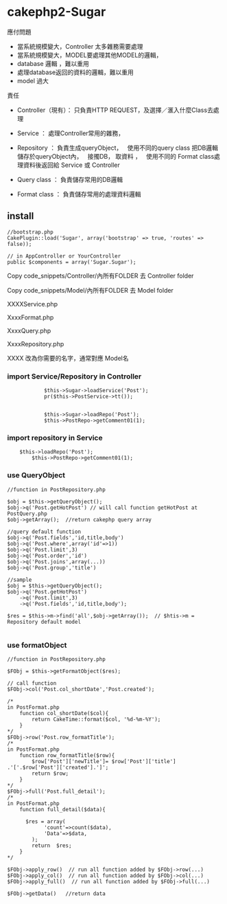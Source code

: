 # cakephp2-Sugar
應付問題

 * 當系統規模變大，Controller 太多雜務需要處理
 * 當系統規模變大，MODEL要處理其他MODEL的邏輯，
 * database 邏輯 ，難以重用
 * 處理database返回的資料的邏輯，難以重用
 * model 過大

責任

 * Controller（現有）： 只負責HTTP REQUEST，及選擇／滙入什麼Class去處理

 * Service	： 處理Controller常用的雜務，

 * Repository	： 負責生成queryObject，
		    使用不同的query class 把DB邏輯儲存於queryObject內，
		    接擉DB， 取資料 ， 
		    使用不同的 Format class處理資料後返回給 Service 或 Controller
		    
 * Query class	： 負責儲存常用的DB邏輯

 * Format class	： 負責儲存常用的處理資料邏輯





## install
```
//bootstrap.php
CakePlugin::load('Sugar', array('bootstrap' => true, 'routes' => false));

// in AppController or YourController
public $components = array('Sugar.Sugar');
```

Copy code_snippets/Controller/內所有FOLDER 去 Controller folder

Copy code_snippets/Model/內所有FOLDER 去 Model folder

XXXXService.php

XxxxFormat.php

XxxxQuery.php

XxxxRepository.php


XXXX 改為你需要的名字，通常對應 Model名


### import Service/Repository in Controller
```
			$this->Sugar->loadService('Post');
			pr($this->PostService->tt());


			$this->Sugar->loadRepo('Post');
			$this->PostRepo->getComment01(1);
```

### import repository in Service
```
    $this->loadRepo('Post');    
		$this->PostRepo->getComment01(1);
```

### use QueryObject
```
//function in PostRepository.php  

$obj = $this->getQueryObject();
$obj->q('Post.getHotPost') // will call function getHotPost at PostQuery.php  
$obj->getArray();  //return cakephp query array

//query default function
$obj->q('Post.fields','id,title,body') 
$obj->q('Post.where',array('id'=>1)) 
$obj->q('Post.limit',3) 
$obj->q('Post.order','id') 
$obj->q('Post.joins',array(...)) 
$obj->q('Post.group','title')

//sample
$obj = $this->getQueryObject();
$obj->q('Post.getHotPost')
    ->q('Post.limit',3)
    ->q('Post.fields','id,title,body');
    
$res = $this->m->find('all',$obj->getArray());  // $htis->m = Repository default model
 
```
### use formatObject
```
//function in PostRepository.php  

$FObj = $this->getFormatObject($res);

// call function
$FObj->col('Post.col_shortDate','Post.created');

/*
in PostFormat.php
    function col_shortDate($col){
        return CakeTime::format($col, '%d-%m-%Y');
    }
*/
$FObj->row('Post.row_formatTitle');
/*
in PostFormat.php
    function row_formatTitle($row){
        $row['Post']['newTitle']= $row['Post']['title'] .'['.$row['Post']['created'].']';
        return $row;
    }
*/
$FObj->full('Post.full_detail');
/*
in PostFormat.php
    function full_detail($data){
      
      $res = array(
            'count'=>count($data),
            'Data'=>$data,
        );
        return  $res;
    }
*/

$FObj->apply_row()  // run all function added by $FObj->row(...) 
$FObj->apply_col()  // run all function added by $FObj->col(...) 
$FObj->apply_full()  // run all function added by $FObj->full(...) 

$FObj->getData()   //return data
```


